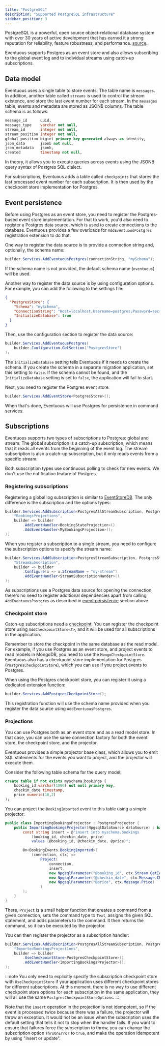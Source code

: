 ```yaml
---
title: "PostgreSQL"
description: "Supported PostgreSQL infrastructure"
sidebar_position: 3
---
```


PostgreSQL is a powerful, open source object-relational database system with over 30 years of active development that has earned it a strong reputation for reliability, feature robustness, and performance. [source](https://www.postgresql.org/).

Eventuous supports Postgres as an event store and also allows subscribing to the global event log and to individual streams using catch-up subscriptions.

## Data model

Eventuous uses a single table to store events. The table name is `messages`. In addition, another table called `streams` is used to control the stream existence, and store the last event number for each stream. In the `messages` table, events and metadata are stored as JSONB columns. The table schema is as follows:

```sql
message_id      uuid,
message_type    varchar not null,
stream_id       integer not null,
stream_position integer not null,
global_position bigint primary key generated always as identity, 
json_data       jsonb not null,
json_metadata   jsonb,
created         timestamp not null,
```

In theory, it allows you to execute queries across events using the JSONB query syntax of Postgres SQL dialect.

For subscriptions, Eventuous adds a table called `checkpoints` that stores the last processed event number for each subscription. It is then used by the checkpoint store implementation for Postgres.

## Event persistence

Before using Postgres as an event store, you need to register the Postgres-based event store implementation.
For that to work, you'd also need to register a Postgres data source, which is used to create connections to the database.
Eventuous provides a few overloads for `AddEventuousPostgres` registration extension to do that.

One way to register the data source is to provide a connection string and, optionally, the schema name:

```csharp titlle="Program.cs"
builder.Services.AddEventuousPostgres(connectionString, "mySchema");
```

If the schema name is not provided, the default schema name (`eventuous`) will be used.

Another way to register the data source is by using configuration options. For example, you can add the following to the settings file:

```json title="appSettings.json"
{
  "PostgresStore": {
    "Schema": "mySchema",
    "ConnectionString": "Host=localhost;Username=postgres;Password=secret;Database=mydb;",
    "InitializeDatabase": true
  }
}
```

Then, use the configuration section to register the data source:

```csharp titlle="Program.cs"
builder.Services.AddEventuousPostgres(
    builder.Configuration.GetSection("PostgresStore")
);
```

The `InitializeDatabase` setting tells Eventuous if it needs to create the schema. If you create the schema in a separate migration application, set this setting to `false`. If the schema cannot be found, and the `InitializeDatabase` setting is set to `false`, the application will fail to start.

Next, you need to register the Postgres event store:

```csharp
builder.Services.AddEventStore<PostgresStore>();
```

When that's done, Eventuous will use Postgres for persistence in command services.

## Subscriptions

Eventuous supports two types of subscriptions to Postgres: global and stream. The global subscription is a catch-up subscription, which means that it reads all events from the beginning of the event log. The stream subscription is also a catch-up subscription, but it only reads events from a specific stream.

Both subscription types use continuous polling to check for new events. We don't use the notification feature of Postgres.

### Registering subscriptions

Registering a global log subscription is similar to [EventStoreDB](../esdb/index.md#all-stream-subscription). The only difference is the subscription and the options types:

```csharp titlle="Program.cs"
builder.Services.AddSubscription<PostgresAllStreamSubscription, PostgresAllStreamSubscriptionOptions>(
    "BookingsProjections",
    builder => builder
        .AddEventHandler<BookingStateProjection>()
        .AddEventHandler<MyBookingsProjection>();
);
```

When you register a subscription to a single stream, you need to configure the subscription options to specify the stream name:

```csharp titlle="Program.cs"
builder.Services.AddSubscription<PostgresStreamSubscription, PostgresStreamSubscriptionOptions>(
    "StreamSubscription",
    builder => builder
        .Configure(x => x.StreamName = "my-stream")
        .AddEventHandler<StreamSubscriptionHander>()
);
```

As subscriptions use a Postgres data source for opening the connection, there's no need to register additional dependencies apart from calling `AddEventuousPostgres` as described in [event persistence](#event-persistence) section above.

### Checkpoint store

Catch-up subscriptions need a [checkpoint](../../subscriptions/checkpoint). You can register the checkpoint store using `AddCheckpointStore<T>`, and it will be used for all subscriptions in the application.

Remember to store the checkpoint in the same database as the read model. For example, if you use Postgres as an event store, and project events to read models in MongoDB, you need to use the `MongoCheckpointStore`. Eventuous also has a checkpoint store implementation for Postgres (`PostgresCheckpointStore`), which you can use if you project events to Postgres.

When using the Postgres checkpoint store, you can register it using a dedicated extension function:

```csharp
builder.Services.AddPostgresCheckpointStore();
```

This registration function will use the schema name provided when you register the data source using `AddEventuousPostgres`.

### Projections

You can use Postgres both as an event store and as a read model store. In that case, you can use the same connection factory for both the event store, the checkpoint store, and the projector.

Eventuous provides a simple projector base class, which allows you to emit SQL statements for the events you want to project, and the projector will execute them.

Consider the following table schema for the query model:

```sql
create table if not exists myschema.bookings (
    booking_id varchar(1000) not null primary key,
    checkin_date timestamp,
    price numeric(10,2)
);
```

You can project the `BookingImported` event to this table using a simple projector:

```csharp title="ImportingBookingsProjector.cs"
public class ImportingBookingsProjector : PostgresProjector {
    public ImportingBookingsProjector(NpgsqlDataSource dataSource) : base(dataSource) {
        const string insert = @"insert into myschema.bookings 
            (booking_id, checkin_date, price) 
            values (@booking_id, @checkin_date, @price)";

        On<BookingEvents.BookingImported>(
            (connection, ctx) => 
                Project(
                    connection,
                    insert,
                    new NpgsqlParameter("@booking_id", ctx.Stream.GetId()),
                    new NpgsqlParameter("@checkin_date", ctx.Message.CheckIn.ToDateTimeUnspecified()),
                    new NpgsqlParameter("@price", ctx.Message.Price)
                )
        );
    }
}
```

There, `Project` is a small helper function that creates a command from a given connection, sets the command type to `Text`, assigns the given SQL statement, and adds parameters to the command. It then returns the command, so it can be executed by the projector.

You can then register the projector as a subscription handler:

```csharp titlle="Program.cs"
builder.Services.AddSubscription<PostgresAllStreamSubscription, PostgresAllStreamSubscriptionOptions>(
    "ImportedBookingsProjections",
    builder => builder
        .UseCheckpointStore<PostgresCheckpointStore>()
        .AddEventHandler<ImportingBookingsProjector>();
);
```

:::note
You only need to explicitly specify the subscription checkpoint store with `UseCheckpointStore` if your application uses different checkpoint stores for different subscriptions.
At this moment, there is no way to use different checkpoint store options for each subscription in the same application, they will all use the same `PostgresCheckpointStoreOptions`.
:::

Note that the `insert` operation in the projection is not idempotent, so if the event is processed twice because there was a failure, the projector will throw an exception. It would not be an issue when the subscription uses the default setting that tells it not to stop when the handler fails. If you want to ensure that failures force the subscription to throw, you can change the subscription option `ThroOnError` to `true`, and make the operation idempotent by using "insert or update".
